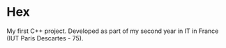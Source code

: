 Hex
===

My first C++ project. 
Developed as part of my second year in IT in France (IUT Paris Descartes - 75).
